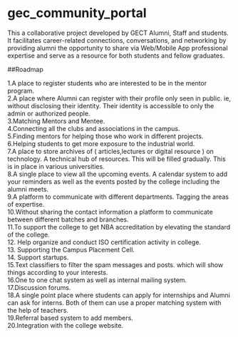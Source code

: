 # gec_community_portal
This a collaborative project developed by GECT Alumni, Staff and students. It facilitates career-related connections, conversations, and networking by providing alumni the opportunity to share via Web/Mobile App  professional expertise and serve as a resource for both students and fellow graduates.

##Roadmap

1.A place to register students who are interested to be in the mentor program. <br/>
2.A place where Alumni can register with their profile only seen in public. ie, without disclosing their identity. Their identity is accessible to only the admin or authorized people. <br/>
3.Matching Mentors and Mentee. <br/>
4.Connecting all the clubs and associations in the campus. <br/>
5.Finding mentors for helping those who work in different projects. <br/>
6.Helping students to get more exposure to the industrial world. <br/>
7.A place to store archives of ( articles,lectures or digital resource ) on technology. A technical hub of resources. This will be filled gradually. This is in place in various universities.  <br/>
8.A single place to view all the upcoming events. A calendar system to add your reminders as well as the events posted by the college including the alumni meets.<br/> 
9.A platform to communicate with different departments. Tagging the areas of expertise. <br/>
10.Without sharing the contact information a platform to communicate between different batches and branches. <br/>
11.To support the college to get NBA accreditation by elevating the standard of the college.<br/> 
12. Help organize and conduct ISO certification activity in college. <br/>
13. Supporting the Campus Placement Cell. <br/>
14. Support startups. <br/>
15.Text classifiers to filter the spam messages and posts. which will show things according to your interests.<br/> 
16.One to one chat system as well as internal mailing system.<br/> 
17.Discussion forums. <br/>
18.A single point place where students can apply for internships and Alumni can ask for interns. Both of them can use a proper matching system with the help of teachers. <br/>
19.Referral based system to add members. <br/>
20.Integration with the college website. <br/>
